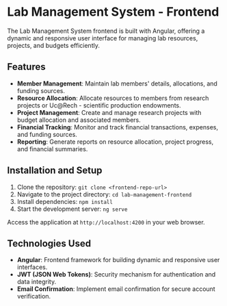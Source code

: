 # Lab Management System - Frontend

The Lab Management System frontend is built with Angular, offering a dynamic and responsive user interface for managing lab resources, projects, and budgets efficiently.

## Features

- **Member Management**: Maintain lab members' details, allocations, and funding sources.
- **Resource Allocation**: Allocate resources to members from research projects or Uc@Rech - scientific production endowments.
- **Project Management**: Create and manage research projects with budget allocation and associated members.
- **Financial Tracking**: Monitor and track financial transactions, expenses, and funding sources.
- **Reporting**: Generate reports on resource allocation, project progress, and financial summaries.

## Installation and Setup

1. Clone the repository: `git clone <frontend-repo-url>`
2. Navigate to the project directory: `cd lab-management-frontend`
3. Install dependencies: `npm install`
4. Start the development server: `ng serve`

Access the application at `http://localhost:4200` in your web browser.

## Technologies Used

- **Angular**: Frontend framework for building dynamic and responsive user interfaces.
- **JWT (JSON Web Tokens)**: Security mechanism for authentication and data integrity.
- **Email Confirmation**: Implement email confirmation for secure account verification.
